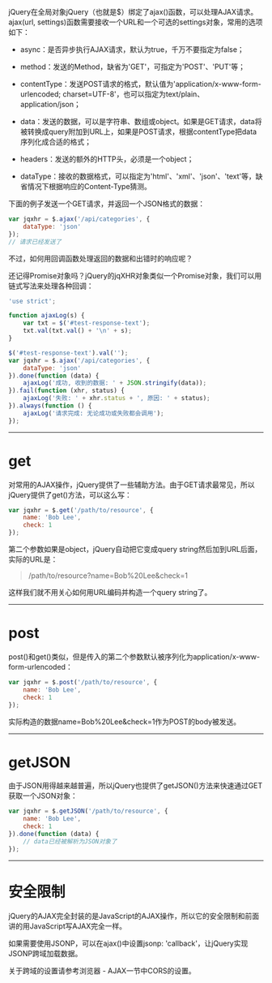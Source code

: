 jQuery在全局对象jQuery（也就是$）绑定了ajax()函数，可以处理AJAX请求。ajax(url, settings)函数需要接收一个URL和一个可选的settings对象，常用的选项如下：

* async：是否异步执行AJAX请求，默认为true，千万不要指定为false；

* method：发送的Method，缺省为'GET'，可指定为'POST'、'PUT'等；

* contentType：发送POST请求的格式，默认值为'application/x-www-form-urlencoded; charset=UTF-8'，也可以指定为text/plain、application/json；

* data：发送的数据，可以是字符串、数组或object。如果是GET请求，data将被转换成query附加到URL上，如果是POST请求，根据contentType把data序列化成合适的格式；

* headers：发送的额外的HTTP头，必须是一个object；

* dataType：接收的数据格式，可以指定为'html'、'xml'、'json'、'text'等，缺省情况下根据响应的Content-Type猜测。

下面的例子发送一个GET请求，并返回一个JSON格式的数据：

```js
var jqxhr = $.ajax('/api/categories', {
    dataType: 'json'
});
// 请求已经发送了
```

不过，如何用回调函数处理返回的数据和出错时的响应呢？

还记得Promise对象吗？jQuery的jqXHR对象类似一个Promise对象，我们可以用链式写法来处理各种回调：

```js
'use strict';

function ajaxLog(s) {
    var txt = $('#test-response-text');
    txt.val(txt.val() + '\n' + s);
}

$('#test-response-text').val('');
var jqxhr = $.ajax('/api/categories', {
    dataType: 'json'
}).done(function (data) {
    ajaxLog('成功, 收到的数据: ' + JSON.stringify(data));
}).fail(function (xhr, status) {
    ajaxLog('失败: ' + xhr.status + ', 原因: ' + status);
}).always(function () {
    ajaxLog('请求完成: 无论成功或失败都会调用');
});
```

---
# get
对常用的AJAX操作，jQuery提供了一些辅助方法。由于GET请求最常见，所以jQuery提供了get()方法，可以这么写：

```js
var jqxhr = $.get('/path/to/resource', {
    name: 'Bob Lee',
    check: 1
});
```

第二个参数如果是object，jQuery自动把它变成query string然后加到URL后面，实际的URL是：
> /path/to/resource?name=Bob%20Lee&check=1

这样我们就不用关心如何用URL编码并构造一个query string了。

---
# post

post()和get()类似，但是传入的第二个参数默认被序列化为application/x-www-form-urlencoded：

```js
var jqxhr = $.post('/path/to/resource', {
    name: 'Bob Lee',
    check: 1
});
```

实际构造的数据name=Bob%20Lee&check=1作为POST的body被发送。

---
# getJSON

由于JSON用得越来越普遍，所以jQuery也提供了getJSON()方法来快速通过GET获取一个JSON对象：

```js
var jqxhr = $.getJSON('/path/to/resource', {
    name: 'Bob Lee',
    check: 1
}).done(function (data) {
    // data已经被解析为JSON对象了
});
```

---
# 安全限制

jQuery的AJAX完全封装的是JavaScript的AJAX操作，所以它的安全限制和前面讲的用JavaScript写AJAX完全一样。

如果需要使用JSONP，可以在ajax()中设置jsonp: 'callback'，让jQuery实现JSONP跨域加载数据。

关于跨域的设置请参考浏览器 - AJAX一节中CORS的设置。

